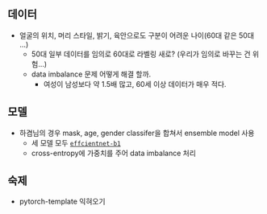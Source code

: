 ## 데이터

- 얼굴의 위치, 머리 스타일, 밝기, 육안으로도 구분이 어려운 나이(60대 같은 50대 ...)
  - 50대 일부 데이터를 임의로 60대로 라벨링 새로? (우리가 임의로 바꾸는 건 위험...)
  - data imbalance 문제 어떻게 해결 할까.
    - 여성이 남성보다 약 1.5배 많고, 60세 이상 데이터가 매우 적다.

## 모델

- 하겸님의 경우 mask, age, gender classifer을 합쳐서 ensemble model 사용
  - 세 모델 모두 [`effcientnet-b1`](https://rwightman.github.io/pytorch-image-models/results/)
  - cross-entropy에 가중치를 주어 data imbalance 처리

## 숙제

- pytorch-template 익혀오기
